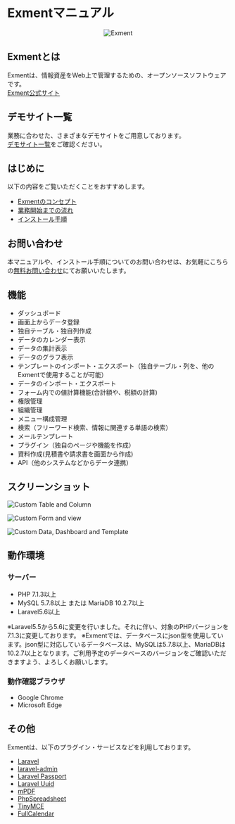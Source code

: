 # Exmentマニュアル
<p align="center">
<img src="https://exment.net/docs/img/common/exment_logo_side.png" alt="Exment">
</p>

## Exmentとは
Exmentは、情報資産をWeb上で管理するための、オープンソースソフトウェアです。  
<a href="https://exment.net" target="_blank">Exment公式サイト</a>

## デモサイト一覧
業務に合わせた、さまざまなデモサイトをご用意しております。  
<a href="https://exment.net/demo-env" target="_blank">デモサイト一覧</a>をご確認ください。

## はじめに
以下の内容をご覧いただくことをおすすめします。
- [Exmentのコンセプト](/ja/concept.md)
- [業務開始までの流れ](/ja/start_flow.md)
- [インストール手順](/ja/quickstart.md)

## お問い合わせ
本マニュアルや、インストール手順についてのお問い合わせは、お気軽にこちらの[無料お問い合わせ](https://exment.net/inquiry)にてお願いいたします。

## 機能
- ダッシュボード
- 画面上からデータ登録
- 独自テーブル・独自列作成
- データのカレンダー表示
- データの集計表示
- データのグラフ表示
- テンプレートのインポート・エクスポート（独自テーブル・列を、他のExmentで使用することが可能）
- データのインポート・エクスポート
- フォーム内での値計算機能(合計額や、税額の計算)
- 権限管理
- 組織管理
- メニュー構成管理
- 検索（フリーワード検索、情報に関連する単語の検索）
- メールテンプレート
- プラグイン（独自のページや機能を作成）
- 資料作成(見積書や請求書を画面から作成)
- API（他のシステムなどからデータ連携）

## スクリーンショット
![Custom Table and Column](https://exment.net/docs/img/common/screenshot_table_and_column.jpg)  
  
![Custom Form and view](https://exment.net/docs/img/common/screenshot_form_and_view.jpg)  
  
![Custom Data, Dashboard and Template](https://exment.net/docs/img/common/screenshot_data_dashboard_template.jpg)  


## 動作環境
### サーバー
- PHP 7.1.3以上
- MySQL 5.7.8以上 または MariaDB 10.2.7以上
- Laravel5.6以上

※Laravel5.5から5.6に変更を行いました。それに伴い、対象のPHPバージョンを7.1.3に変更しております。
※Exmentでは、データベースにjson型を使用しています。json型に対応しているデータベースは、MySQLは5.7.8以上、MariaDBは10.2.7以上となります。ご利用予定のデータベースのバージョンをご確認いただきますよう、よろしくお願いします。

### 動作確認ブラウザ
- Google Chrome
- Microsoft Edge

## その他
Exmentは、以下のプラグイン・サービスなどを利用しております。
+ [Laravel](https://laravel.com/)
+ [laravel-admin](http://laravel-admin.org/)
+ [Laravel Passport](https://github.com/laravel/passport)
+ [Laravel Uuid](https://github.com/webpatser/laravel-uuid)
+ [mPDF](https://github.com/mpdf/mpdf)
+ [PhpSpreadsheet](https://github.com/phpoffice/phpspreadsheet)
+ [TinyMCE](https://www.tiny.cloud/)
+ [FullCalendar](https://github.com/fullcalendar/fullcalendar)


